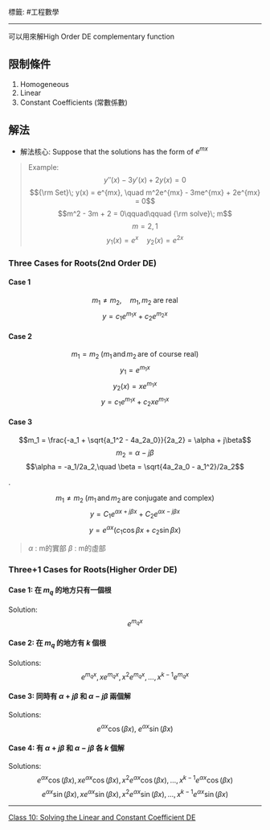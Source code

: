 標籤: #工程數學

---

可以用來解High Order DE complementary function

## 限制條件

1. Homogeneous
2. Linear
3. Constant Coefficients (常數係數)


## 解法

- 解法核心: Suppose that the solutions has the form of $e^{mx}$

> Example:
> $$y''(x) - 3y'(x) + 2y(x) = 0$$
> $${\rm Set}\; y(x) = e^{mx}, \quad m^2e^{mx} - 3me^{mx} + 2e^{mx} = 0$$
> $$m^2 - 3m + 2 = 0\qquad\qquad {\rm solve}\; m$$
> $$m = 2, 1$$
> $$y_1(x) = e^x \quad y_2(x) = e^{2x}$$

### Three Cases for Roots(2nd Order DE)

#### Case 1

$$m_1 \neq m_2, \quad m_1, m_2 \; \text{are real}$$
$$y = c_1e^{m_1x} + c_2e^{m_2x}$$

#### Case 2

$$m_1 = m_2 \;(m_1 \, \text{and} \, m_2 \,\text{are of course real})$$
$$y_1 = e^{m_1x}$$
$$y_2(x) = xe^{m_1x}$$
$$y = c_1e^{m_1x} + c_2xe^{m_1x}$$

#### Case 3

$$m_1 = \frac{-a_1 + \sqrt{a_1^2 - 4a_2a_0}}{2a_2} = \alpha + j\beta$$
$$m_2 = \alpha - j\beta$$
$$\alpha = -a_1/2a_2,\quad \beta = \sqrt{4a_2a_0 - a_1^2}/2a_2$$

.

$$m_1 \neq m_2 \;(m_1 \, \text{and} \, m_2 \,\text{are conjugate and complex})$$
$$y = C_1e^{\alpha x + j\beta x} + C_2e^{\alpha x - j \beta x}$$
$$y = e^{\alpha x}(c_1 \cos \beta x + c_2 \sin \beta x)$$

> $\alpha$ : m的實部
> $\beta$ : m的虛部


### Three+1 Cases for Roots(Higher Order DE)

#### Case 1: 在 $m_q$ 的地方只有一個根

Solution:
$$e^{m_qx}$$

#### Case 2: 在 $m_q$ 的地方有 $k$ 個根

Solutions:
$$e^{m_qx}, xe^{m_qx}, x^2e^{m_qx},...,x^{k-1}e^{m_qx}$$

#### Case 3: 同時有 $\alpha + j\beta$ 和 $\alpha - j\beta$ 兩個解

Solutions:
$$e^{\alpha x}\cos(\beta x), \; e^{\alpha x}\sin(\beta x)$$

#### Case 4: 有 $\alpha + j\beta$ 和 $\alpha - j\beta$ 各 $k$ 個解

Solutions:
$$e^{\alpha x} \cos (\beta x ), x e^{\alpha x}\cos(\beta x), x^2 e^{\alpha x}\cos(\beta x),...,x^{k-1}e^{\alpha x}\cos(\beta x)$$
$$e^{\alpha x} \sin (\beta x ), x e^{\alpha x}\sin(\beta x), x^2 e^{\alpha x}\sin(\beta x),...,x^{k-1}e^{\alpha x}\sin(\beta x)$$

---

[Class 10: Solving the Linear and Constant Coefficient DE](https://youtu.be/4yTXud2Ig88)